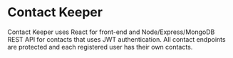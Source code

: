 # Contact Keeper

Contact Keeper uses React for front-end and Node/Express/MongoDB REST API for contacts that uses JWT authentication. All contact endpoints are protected and each registered user has their own contacts.
